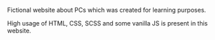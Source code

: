 Fictional website about PCs which was created for learning purposes.


High usage of HTML, CSS, SCSS and some vanilla JS is present in this website.
